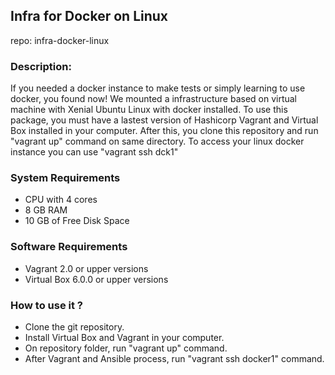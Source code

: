 ## Infra for Docker on Linux
repo: infra-docker-linux

### Description:
If you needed a docker instance to make tests or simply learning to use docker, you found now! We mounted a infrastructure based on virtual machine with Xenial Ubuntu Linux with docker installed. To use this package, you must have a lastest version of Hashicorp Vagrant and Virtual Box installed in your computer. After this, you clone this repository and run "vagrant up" command on same directory. To access your linux docker instance you can use "vagrant ssh dck1"

### System Requirements
- CPU with 4 cores
- 8 GB RAM
- 10 GB of Free Disk Space

### Software Requirements
- Vagrant 2.0 or upper versions
- Virtual Box 6.0.0 or upper versions

### How to use it ?
- Clone the git repository.
- Install Virtual Box and Vagrant in your computer.
- On repository folder, run "vagrant up" command.
- After Vagrant and Ansible process, run "vagrant ssh docker1" command.
